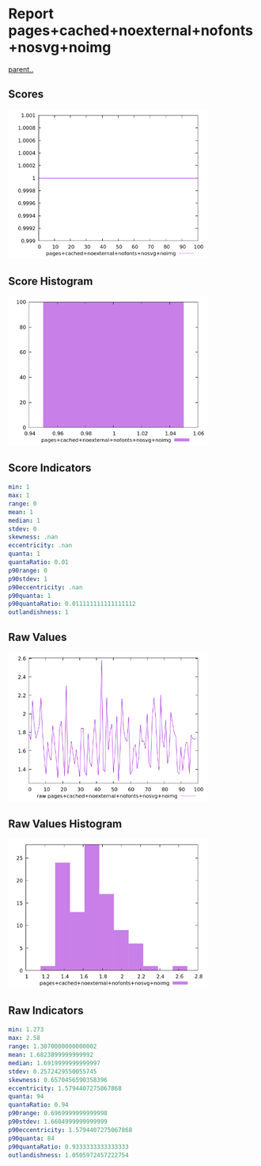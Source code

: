 # Report pages+cached+noexternal+nofonts+nosvg+noimg

[parent..](./..)  


## Scores

![score](./score.png)  

## Score Histogram

![hist](./hist.png)  

## Score Indicators

```yaml
min: 1
max: 1
range: 0
mean: 1
median: 1
stdev: 0
skewness: .nan
eccentricity: .nan
quanta: 1
quantaRatio: 0.01
p90range: 0
p90stdev: 1
p90eccentricity: .nan
p90quanta: 1
p90quantaRatio: 0.011111111111111112
outlandishness: 1

```

## Raw Values

![raw](./raw.png)  

## Raw Values Histogram

![raw hist](./raw_hist.png)  

## Raw Indicators

```yaml
min: 1.273
max: 2.58
range: 1.3070000000000002
mean: 1.6823899999999992
median: 1.6919999999999997
stdev: 0.2572429550055745
skewness: 0.6570456590358396
eccentricity: 1.5794407275067868
quanta: 94
quantaRatio: 0.94
p90range: 0.6969999999999998
p90stdev: 1.6604999999999999
p90eccentricity: 1.5794407275067868
p90quanta: 84
p90quantaRatio: 0.9333333333333333
outlandishness: 1.0505972457222754

```

<style>
  img {
    max-width: 80%;
  }
</style>
      
